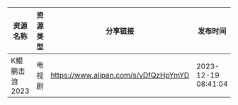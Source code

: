 | 资源名称      | 资源类型 | 分享链接                                 | 发布时间                |
| --------- | ---- | ------------------------------------ | ------------------- |
| K鲲鹏击浪2023 | 电视剧  | https://www.alipan.com/s/vDfQzHpYmYD | 2023-12-19 08:41:04 |
